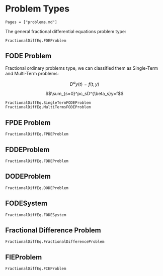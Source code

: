 # Problem Types

```@contents
Pages = ["problems.md"]
```

The general fractional differential equations problem type:

```@docs
FractionalDiffEq.FDEProblem
```

## FODE Problem

Fractional ordinary problems type, we can classified them as Single-Term and Multi-Term problems:

```math
D^{\alpha}y(t)=f(t, y)
```

```math
\sum_{s=0}^pc_sD^{\beta_s}y=f
```

```@docs
FractionalDiffEq.SingleTermFODEProblem
FractionalDiffEq.MultiTermsFODEProblem
```

## FPDE Problem

```@docs
FractionalDiffEq.FPDEProblem
```

## FDDEProblem

```@docs
FractionalDiffEq.FDDEProblem
```

## DODEProblem

```@docs
FractionalDiffEq.DODEProblem
```

## FODESystem

```@docs
FractionalDiffEq.FODESystem
```

## Fractional Difference Problem

```@docs
FractionalDiffEq.FractionalDifferenceProblem
```

## FIEProblem

```@docs
FractionalDiffEq.FIEProblem
```